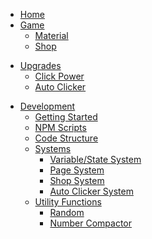 <!--
  OVERVIEW
-->
* [Home](/)
* [Game](/game/)
  * [Material](/game/material.md)
  * [Shop](/game/shop.md)
<!--
  GAME CONTENT REFERENCE
-->
* [Upgrades](/upgrades/)
  * [Click Power](/upgrades/click-power.md)
  * [Auto Clicker](/upgrades/auto-clicker.md)
<!--
  DEVELOPER DOCUMENTATION
-->
* [Development](/dev/)
  * [Getting Started](/dev/#getting-started)
  * [NPM Scripts](/dev/#npm-scripts)
  * [Code Structure](/dev/#code-structure)
  * [Systems](/dev/#systems)
    * [Variable/State System](/dev/systems/vars.md)
    * [Page System](/dev/systems/page.md)
    * [Shop System](/dev/systems/shop.md)
    * [Auto Clicker System](/dev/systems/autoclicker.md)
  * [Utility Functions](/dev/#utility-functions)
    * [Random](/dev/utils/random.md)
    * [Number Compactor](/dev/utils/random.md)

